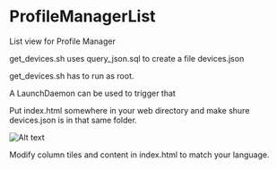 # ProfileManagerList
List view for Profile Manager

get_devices.sh uses query_json.sql to create a file devices.json

get_devices.sh has to run as root. 

A LaunchDaemon can be used to trigger that


Put index.html somewhere in your web directory and make shure devices.json is in that same folder.

![Alt text](/../master/img/Screenshot.jpg?raw=true "List View")

Modify column tiles and content in index.html to match your language. 

